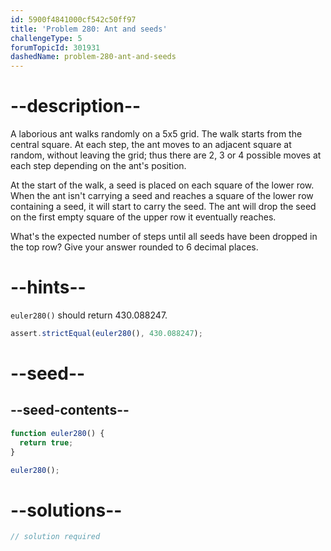 ```yaml
---
id: 5900f4841000cf542c50ff97
title: 'Problem 280: Ant and seeds'
challengeType: 5
forumTopicId: 301931
dashedName: problem-280-ant-and-seeds
---
```


# --description--

A laborious ant walks randomly on a 5x5 grid. The walk starts from the central square. At each step, the ant moves to an adjacent square at random, without leaving the grid; thus there are 2, 3 or 4 possible moves at each step depending on the ant's position.

At the start of the walk, a seed is placed on each square of the lower row. When the ant isn't carrying a seed and reaches a square of the lower row containing a seed, it will start to carry the seed. The ant will drop the seed on the first empty square of the upper row it eventually reaches.

What's the expected number of steps until all seeds have been dropped in the top row? Give your answer rounded to 6 decimal places.

# --hints--

`euler280()` should return 430.088247.

```js
assert.strictEqual(euler280(), 430.088247);
```

# --seed--

## --seed-contents--

```js
function euler280() {
  return true;
}

euler280();
```

# --solutions--

```js
// solution required
```
